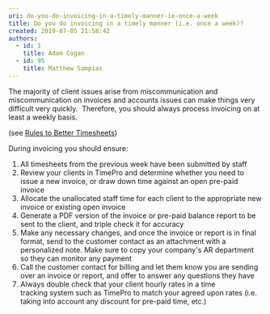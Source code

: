 ```yaml
---
uri: do-you-do-invoicing-in-a-timely-manner-ie-once-a-week
title: Do you do invoicing in a timely manner (i.e. once a week)?
created: 2019-07-05 21:58:42
authors:
  - id: 1
    title: Adam Cogan
  - id: 95
    title: Matthew Sampias
---
```





<span class='intro'> <p>​​The majority of client issues arise from miscommunication and miscommunication on invoices and accounts issues can make things very difficult very quickly.&#160;&#160;Therefore, you should always process invoicing on at least a weekly basis. &#160;<br></p><p>(see <a href="/_layouts/15/FIXUPREDIRECT.ASPX?WebId=3dfc0e07-e23a-4cbb-aac2-e778b71166a2&amp;TermSetId=07da3ddf-0924-4cd2-a6d4-a4809ae20160&amp;TermId=cb136e2c-2bd9-47d0-adb6-8f905dc7b828">Rules to Better Timesheets​</a>)&#160;<br></p><p>During invoicing&#160;you should ensure&#58;​​<br></p> </span>

<ol><li>​All timesheets from the previous week have been submitted by staff​<br></li><li>Review your clients in TimePro and determine whether you need to issue a new invoice, or draw down time against an open pre-paid invoice<br></li><li>Allocate the unallocated staff time for each client to the appropriate new invoice or existing open invoice<br></li><li>Generate a PDF version of the invoice or pre-paid balance report to be sent to the client, and triple check it for accuracy<br></li><li>Make any necessary changes, and once the invoice or report is in final format, send to the customer contact as an attachment with a personalized note. Make sure to copy your company's AR department so they can monitor any payment<br></li><li>Call the customer contact for billing and let them know you are sending over an invoice or report, and offer to answer any questions they have<br></li><li>Always double check that your client hourly rates in a time tracking&#160;system such as&#160;TimePro to&#160;match your agreed upon rates (i.e. taking into account any discount for pre-paid time, etc.)​<br></li></ol><br>


